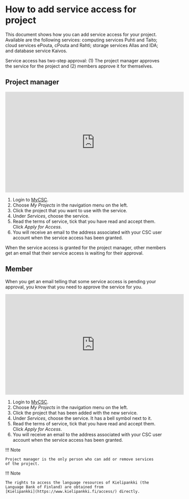 # How to add service access for project

This document shows how you can add service access for your project.
Available are the following services: computing services Puhti and
Taito; cloud services ePouta, cPouta and Rahti; storage services Allas
and IDA; and database service Kaivos.

Service access has two-step approval: (1) The project manager approves
the service for the project and (2) members approve it for themselves.

## Project manager

<iframe width="560" height="315" src="https://www.youtube.com/embed/1cMkuo0mV5M" frameborder="0" allow="accelerometer; autoplay; encrypted-media; gyroscope; picture-in-picture" allowfullscreen></iframe>

1. Login to [MyCSC](http://my.csc.fi).
1. Choose _My Projects_ in the navigation menu on the left.
1. Click the project that you want to use with the service.
1. Under _Services_, choose the service.
1. Read the terms of service, tick that you have read and accept them.
Click _Apply for Access_.
1. You will receive an email to the address associated with your CSC
user account when the service access has been granted.

When the service access is granted for the project manager, other
members get an email that their service access is waiting for their
approval.

## Member

When you get an email telling that some service access is pending your
approval, you know that you need to approve the service for you.

<iframe width="560" height="315" src="https://www.youtube.com/embed/w9bPMQCoHVc" frameborder="0" allow="accelerometer; autoplay; encrypted-media; gyroscope; picture-in-picture" allowfullscreen></iframe>

1. Login to [MyCSC](http://my.csc.fi).
1. Choose _My Projects_ in the navigation menu on the left.
1. Click the project that has been added with the new service.
1. Under _Services_, choose the service. It has a bell symbol next to
it.
1. Read the terms of service, tick that you have read and accept them.
Click _Apply for Access_.
1. You will receive an email to the address associated with your CSC
user account when the service access has been granted.

!!! Note

    Project manager is the only person who can add or remove services
    of the project.

!!! Note

    The rights to access the language resources of Kielipankki (the
    Language Bank of Finland) are obtained from
    [Kielipankki](https://www.kielipankki.fi/access/) directly.
